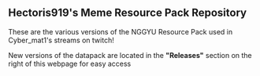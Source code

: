 ## Hectoris919's Meme Resource Pack Repository
These are the various versions of the NGGYU Resource Pack used in Cyber_mat1's streams on twitch!

New versions of the datapack are located in the **"Releases"** section on the right of this webpage for easy access
